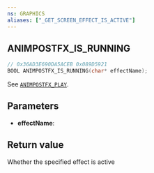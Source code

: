 ```yaml
---
ns: GRAPHICS
aliases: ["_GET_SCREEN_EFFECT_IS_ACTIVE"]
---
```

## ANIMPOSTFX_IS_RUNNING

```c
// 0x36AD3E690DA5ACEB 0x089D5921
BOOL ANIMPOSTFX_IS_RUNNING(char* effectName);
```

See [`ANIMPOSTFX_PLAY`](#_0x2206BF9A37B7F724).

## Parameters
* **effectName**: 

## Return value
Whether the specified effect is active